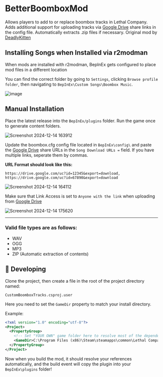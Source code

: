 # BetterBoomboxMod
Allows players to add to or replace boombox tracks in Lethal Company. Adds additional support for uploading tracks via [Google Drive](https://sites.google.com/site/gdocs2direct/) share links in the config file. Automatically extracts .zip files if necessary. Original mod by [DeadlyKitten](https://github.com/DeadlyKitten/LC-Boombox/)

## Installing Songs when Installed via r2modman

When mods are installed with r2modman, BepInEx gets configured to place mod files in a different location

You can find the correct folder by going to `Settings`, clicking `Browse profile folder`, then navigating to `BepInEx\Custom Songs\Boombox Music`.

![image](https://github.com/DeadlyKitten/LC-Boombox/assets/9684760/ef378cdc-c2af-4ba4-82ef-d2aa29a9af31)

## Manual Installation
Place the latest release into the `BepInEx/plugins` folder. Run the game once to generate content folders.

![Screenshot 2024-12-14 163912](https://github.com/user-attachments/assets/9334ed9f-116d-40ae-a090-1cddfe05cc9d)

Update the boombox.cfg config file located in `BepInEx\config\` and paste the [Google Drive](https://sites.google.com/site/gdocs2direct/) share URLs in the `Song Download URLs =` field. If you have multiple links, seperate them by commas.

**URL Format should look like this:** 

`https://drive.google.com/uc?id=12345&export=download, https://drive.google.com/uc?id=67890&export=download`

![Screenshot 2024-12-14 164112](https://github.com/user-attachments/assets/238d4a4f-ae56-4fe0-8e10-c68ef50833b1)

Make sure that Link Access is set to `Anyone with the link` when uploading from [Google Drive](https://sites.google.com/site/gdocs2direct/)

![Screenshot 2024-12-14 175620](https://github.com/user-attachments/assets/8f047ff2-3148-4872-9bf5-a4f3bce9e1fd)

-----
 
### Valid file types are as follows:
- WAV
- OGG
- MP3
- ZIP (Automatic extraction of contents)

## 🔧 Developing

Clone the project, then create a file in the root of the project directory named:

`CustomBoomboxTracks.csproj.user`

Here you need to set the `GameDir` property to match your install directory.

Example:
```xml
<?xml version="1.0" encoding="utf-8"?>
<Project>
  <PropertyGroup>
    <!-- Set "YOUR OWN" game folder here to resolve most of the dependency paths! -->
    <GameDir>C:\Program Files (x86)\Steam\steamapps\common\Lethal Company</GameDir>
  </PropertyGroup>
</Project>
```

Now when you build the mod, it should resolve your references automatically, and the build event will copy the plugin into your `BepInEx\plugins` folder!
